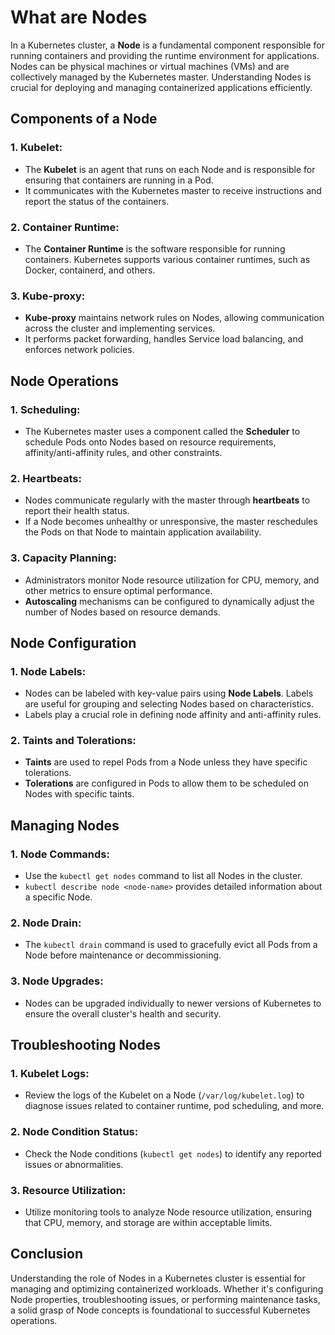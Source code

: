 # What are Nodes

In a Kubernetes cluster, a **Node** is a fundamental component responsible for running containers and providing the runtime environment for applications. Nodes can be physical machines or virtual machines (VMs) and are collectively managed by the Kubernetes master. Understanding Nodes is crucial for deploying and managing containerized applications efficiently.

## Components of a Node

### 1. **Kubelet:**
   - The **Kubelet** is an agent that runs on each Node and is responsible for ensuring that containers are running in a Pod.
   - It communicates with the Kubernetes master to receive instructions and report the status of the containers.

### 2. **Container Runtime:**
   - The **Container Runtime** is the software responsible for running containers. Kubernetes supports various container runtimes, such as Docker, containerd, and others.

### 3. **Kube-proxy:**
   - **Kube-proxy** maintains network rules on Nodes, allowing communication across the cluster and implementing services.
   - It performs packet forwarding, handles Service load balancing, and enforces network policies.

## Node Operations

### 1. **Scheduling:**
   - The Kubernetes master uses a component called the **Scheduler** to schedule Pods onto Nodes based on resource requirements, affinity/anti-affinity rules, and other constraints.

### 2. **Heartbeats:**
   - Nodes communicate regularly with the master through **heartbeats** to report their health status.
   - If a Node becomes unhealthy or unresponsive, the master reschedules the Pods on that Node to maintain application availability.

### 3. **Capacity Planning:**
   - Administrators monitor Node resource utilization for CPU, memory, and other metrics to ensure optimal performance.
   - **Autoscaling** mechanisms can be configured to dynamically adjust the number of Nodes based on resource demands.

## Node Configuration

### 1. **Node Labels:**
   - Nodes can be labeled with key-value pairs using **Node Labels**. Labels are useful for grouping and selecting Nodes based on characteristics.
   - Labels play a crucial role in defining node affinity and anti-affinity rules.

### 2. **Taints and Tolerations:**
   - **Taints** are used to repel Pods from a Node unless they have specific tolerations.
   - **Tolerations** are configured in Pods to allow them to be scheduled on Nodes with specific taints.

## Managing Nodes

### 1. **Node Commands:**
   - Use the `kubectl get nodes` command to list all Nodes in the cluster.
   - `kubectl describe node <node-name>` provides detailed information about a specific Node.

### 2. **Node Drain:**
   - The `kubectl drain` command is used to gracefully evict all Pods from a Node before maintenance or decommissioning.

### 3. **Node Upgrades:**
   - Nodes can be upgraded individually to newer versions of Kubernetes to ensure the overall cluster's health and security.

## Troubleshooting Nodes

### 1. **Kubelet Logs:**
   - Review the logs of the Kubelet on a Node (`/var/log/kubelet.log`) to diagnose issues related to container runtime, pod scheduling, and more.

### 2. **Node Condition Status:**
   - Check the Node conditions (`kubectl get nodes`) to identify any reported issues or abnormalities.

### 3. **Resource Utilization:**
   - Utilize monitoring tools to analyze Node resource utilization, ensuring that CPU, memory, and storage are within acceptable limits.

## Conclusion

Understanding the role of Nodes in a Kubernetes cluster is essential for managing and optimizing containerized workloads. Whether it's configuring Node properties, troubleshooting issues, or performing maintenance tasks, a solid grasp of Node concepts is foundational to successful Kubernetes operations.
